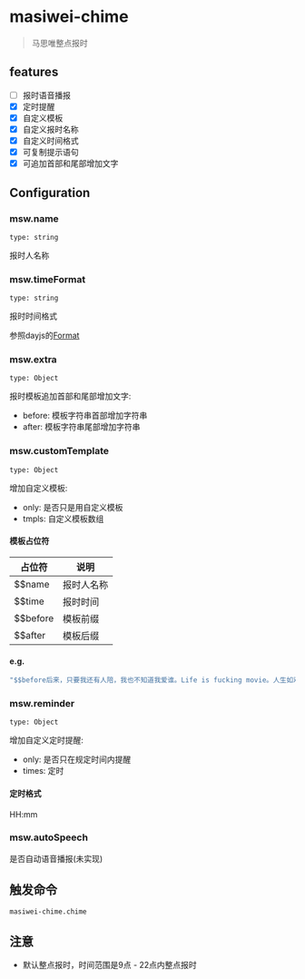 # masiwei-chime
> 马思唯整点报时

## features
- [ ] 报时语音播报
- [x] 定时提醒 
- [x] 自定义模板
- [x] 自定义报时名称
- [x] 自定义时间格式
- [x] 可复制提示语句
- [x] 可追加首部和尾部增加文字

## Configuration
### msw.name
`type: string`

报时人名称
### msw.timeFormat
`type: string`

报时时间格式

参照dayjs的[Format](https://dayjs.gitee.io/docs/zh-CN/display/format)
### msw.extra
`type: Object`

报时模板追加首部和尾部增加文字:
* before: 模板字符串首部增加字符串
* after: 模板字符串尾部增加字符串
### msw.customTemplate
`type: Object`

增加自定义模板:
* only: 是否只是用自定义模板
* tmpls: 自定义模板数组
#### 模板占位符
| 占位符        | 说明                 |
| ------------ | --------------      |
| $$name       |  报时人名称           |
| $$time       |  报时时间            |
| $$before     |  模板前缀            |
| $$after      |  模板后缀            |

#### e.g.
```javascript
"‌‌$$before后来，只要我还有人陪，我也不知道我爱谁。Life is fucking movie。人生如戏啊，靓仔。$$name，现在是$$time。$$after"
```
### msw.reminder
`type: Object`

增加自定义定时提醒:
* only: 是否只在规定时间内提醒
* times: 定时
#### 定时格式
HH:mm
### msw.autoSpeech
是否自动语音播报(未实现)

## 触发命令
```
masiwei-chime.chime
```

## 注意
* 默认整点报时，时间范围是9点 - 22点内整点报时